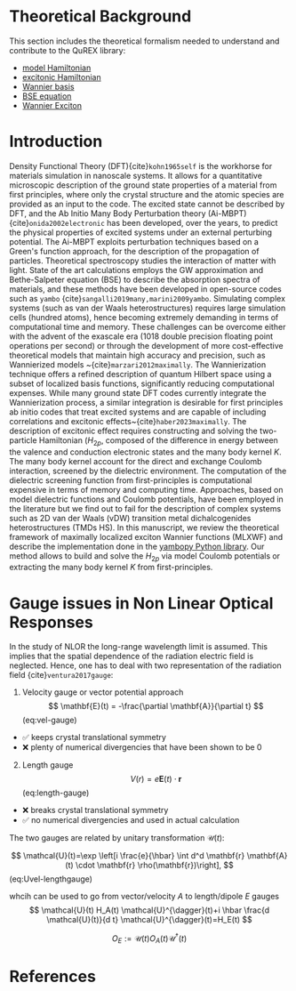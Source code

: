 # Theoretical Background

This section includes the theoretical formalism needed to understand and contribute to the QuREX library:

- [model Hamiltonian](model_hamiltonian)
- [excitonic Hamiltonian](h2p)
- [Wannier basis](wannier_basis)
- [BSE equation](bse_equation)
- [Wannier Exciton](wannier_exciton)

# Introduction
Density Functional Theory (DFT){cite}`kohn1965self` is the workhorse for materials simulation in nanoscale systems. It allows for a quantitative microscopic description of the ground state properties of a material from first principles, where only the crystal structure and the atomic species are provided as an input to the code.
The excited state cannot be described by DFT, and the Ab Initio Many Body Perturbation theory (Ai-MBPT){cite}`onida2002electronic` has been developed, over the years, to predict the physical properties of excited systems under an external perturbing potential.
The Ai-MBPT exploits perturbation techniques based on a Green's function approach, for the description of the propagation of particles. Theoretical spectroscopy studies the interaction of matter with light. State of the art calculations employs the GW approximation and Bethe-Salpeter equation (BSE) to describe the absorption spectra of materials, and these methods have been developed in open-source codes such as `yambo` {cite}`sangalli2019many,marini2009yambo`.
Simulating complex systems (such as van der Waals heterostructures) requires large simulation cells (hundred atoms), hence becoming extremely demanding in terms of computational time and memory. These challenges can be overcome either with the advent of the exascale era (1018 double precision floating point operations per second) or through the development of more cost-effective theoretical models that maintain high accuracy and precision, such as Wannierized models ~{cite}`marzari2012maximally`. The Wannierization technique offers a refined description of quantum Hilbert space using a subset of localized basis functions, significantly reducing computational expenses. While many ground state DFT codes currently integrate the Wannierization process, a similar integration is desirable for first principles ab initio codes that treat excited systems and are capable of including correlations and excitonic effects~{cite}`haber2023maximally`.
The description of excitonic effect requires constructing and solving the two-particle Hamiltonian ($H_{2p}$, composed of the difference in energy between the valence and conduction electronic states and the many body kernel $K$.
The many body kernel account for the direct and exchange Coulomb interaction, screened by the dielectric environment. The computation of the dielectric screening function from first-principles is computational expensive in terms of memory and computing time. Approaches, based on model dielectric functions and Coulomb potentials, have been employed in the literature but we find out to fail for the description of complex systems such as 2D van der Waals (vDW) transition metal dichalcogenides heterostructures (TMDs HS).
In this manuscript, we review the theoretical framework of maximally localized exciton Wannier functions (MLXWF) and describe the implementation done in the [yambopy Python library](https://github.com/rreho/yambopy). Our method allows to build and solve the ${H_{2p}}$ via model Coulomb potentials or extracting the many body kernel ${K}$ from first-principles. 

# Gauge issues in Non Linear Optical Responses
In the study of NLOR the long-range wavelength limit is assumed. This implies that the spatial dependence of the radiation electric field is neglected.
Hence, one has to deal with two representation of the radiation field {cite}`ventura2017gauge`:

1) Velocity gauge or vector potential approach
$$
\mathbf{E}(t) = -\frac{\partial \mathbf{A}}{\partial t} 
$$ (eq:vel-gauge)
  - ✅ keeps crystal translational symmetry
  - ❌ plenty of numerical divergencies that have been shown to be 0

2) Length gauge
$$
V(r) = e\mathbf{E}(t)\cdot\mathbf{r}
$$ (eq:length-gauge)
  - ❌ breaks crystal translational symmetry
  - ✅ no numerical divergencies and used in actual calculation

The two gauges are related by unitary transformation $\mathcal{U}(t)$:

$$
\mathcal{U}(t)=\exp \left[i \frac{e}{\hbar} \int d^d \mathbf{r} \mathbf{A}(t) \cdot \mathbf{r} \rho(\mathbf{r})\right],
$$ (eq:Uvel-lengthgauge)

whcih can be used to go from vector/velocity $A$ to length/dipole $E$ gauges
$$
\mathcal{U}(t) H_A(t) \mathcal{U}^{\dagger}(t)+i \hbar \frac{d \mathcal{U}(t)}{d t} \mathcal{U}^{\dagger}(t)=H_E(t)
$$

$$
O_E:=\mathcal{U}(t) O_A(t) \mathcal{U}^{\dagger}(t)
$$

# References

```{bibliography}

